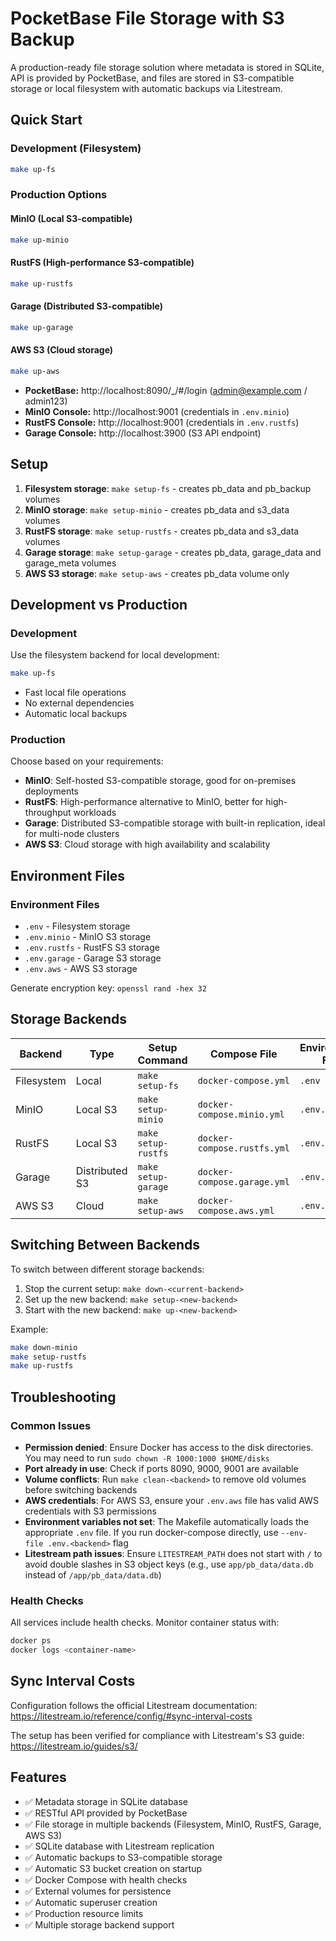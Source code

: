 # PocketBase File Storage with S3 Backup

A production-ready file storage solution where metadata is stored in SQLite, API is provided by PocketBase, and files are stored in S3-compatible storage or local filesystem with automatic backups via Litestream.

## Quick Start

### Development (Filesystem)
```bash
make up-fs
```

### Production Options

#### MinIO (Local S3-compatible)
```bash
make up-minio
```

#### RustFS (High-performance S3-compatible)
```bash
make up-rustfs
```

#### Garage (Distributed S3-compatible)
```bash
make up-garage
```

#### AWS S3 (Cloud storage)
```bash
make up-aws
```

- **PocketBase:** http://localhost:8090/_/#/login (admin@example.com / admin123)
- **MinIO Console:** http://localhost:9001 (credentials in `.env.minio`)
- **RustFS Console:** http://localhost:9001 (credentials in `.env.rustfs`)
- **Garage Console:** http://localhost:3900 (S3 API endpoint)

## Setup

1. **Filesystem storage**: `make setup-fs` - creates pb_data and pb_backup volumes
2. **MinIO storage**: `make setup-minio` - creates pb_data and s3_data volumes
3. **RustFS storage**: `make setup-rustfs` - creates pb_data and s3_data volumes
4. **Garage storage**: `make setup-garage` - creates pb_data, garage_data and garage_meta volumes
5. **AWS S3 storage**: `make setup-aws` - creates pb_data volume only

## Development vs Production

### Development
Use the filesystem backend for local development:
```bash
make up-fs
```
- Fast local file operations
- No external dependencies
- Automatic local backups

### Production
Choose based on your requirements:

- **MinIO**: Self-hosted S3-compatible storage, good for on-premises deployments
- **RustFS**: High-performance alternative to MinIO, better for high-throughput workloads
- **Garage**: Distributed S3-compatible storage with built-in replication, ideal for multi-node clusters
- **AWS S3**: Cloud storage with high availability and scalability

## Environment Files

### Environment Files

- `.env` - Filesystem storage
- `.env.minio` - MinIO S3 storage
- `.env.rustfs` - RustFS S3 storage
- `.env.garage` - Garage S3 storage
- `.env.aws` - AWS S3 storage

Generate encryption key: `openssl rand -hex 32`

## Storage Backends

| Backend | Type | Setup Command | Compose File | Environment File |
|---------|------|---------------|--------------|------------------|
| Filesystem | Local | `make setup-fs` | `docker-compose.yml` | `.env` |
| MinIO | Local S3 | `make setup-minio` | `docker-compose.minio.yml` | `.env.minio` |
| RustFS | Local S3 | `make setup-rustfs` | `docker-compose.rustfs.yml` | `.env.rustfs` |
| Garage | Distributed S3 | `make setup-garage` | `docker-compose.garage.yml` | `.env.garage` |
| AWS S3 | Cloud | `make setup-aws` | `docker-compose.aws.yml` | `.env.aws` |

## Switching Between Backends

To switch between different storage backends:

1. Stop the current setup: `make down-<current-backend>`
2. Set up the new backend: `make setup-<new-backend>`
3. Start with the new backend: `make up-<new-backend>`

Example:
```bash
make down-minio
make setup-rustfs
make up-rustfs
```

## Troubleshooting

### Common Issues

- **Permission denied**: Ensure Docker has access to the disk directories. You may need to run `sudo chown -R 1000:1000 $HOME/disks`
- **Port already in use**: Check if ports 8090, 9000, 9001 are available
- **Volume conflicts**: Run `make clean-<backend>` to remove old volumes before switching backends
- **AWS credentials**: For AWS S3, ensure your `.env.aws` file has valid AWS credentials with S3 permissions
- **Environment variables not set**: The Makefile automatically loads the appropriate `.env` file. If you run docker-compose directly, use `--env-file .env.<backend>` flag
- **Litestream path issues**: Ensure `LITESTREAM_PATH` does not start with `/` to avoid double slashes in S3 object keys (e.g., use `app/pb_data/data.db` instead of `/app/pb_data/data.db`)

### Health Checks

All services include health checks. Monitor container status with:
```bash
docker ps
docker logs <container-name>
```

## Sync Interval Costs

Configuration follows the official Litestream documentation: https://litestream.io/reference/config/#sync-interval-costs

The setup has been verified for compliance with Litestream's S3 guide: https://litestream.io/guides/s3/

## Features

- ✅ Metadata storage in SQLite database
- ✅ RESTful API provided by PocketBase
- ✅ File storage in multiple backends (Filesystem, MinIO, RustFS, Garage, AWS S3)
- ✅ SQLite database with Litestream replication
- ✅ Automatic backups to S3-compatible storage
- ✅ Automatic S3 bucket creation on startup
- ✅ Docker Compose with health checks
- ✅ External volumes for persistence
- ✅ Automatic superuser creation
- ✅ Production resource limits
- ✅ Multiple storage backend support